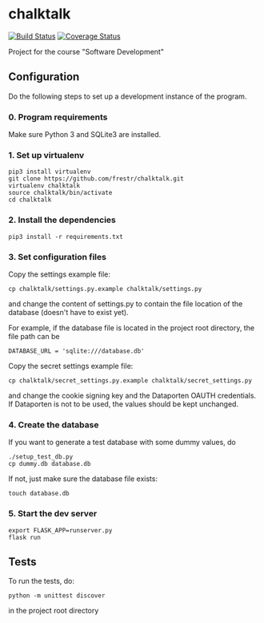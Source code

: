 # chalktalk

[![Build Status](https://travis-ci.org/frestr/chalktalk.svg?branch=master)](https://travis-ci.org/frestr/chalktalk)
[![Coverage Status](https://coveralls.io/repos/github/frestr/chalktalk/badge.svg?branch=dev)](https://coveralls.io/github/frestr/chalktalk?branch=dev)

Project for the course "Software Development"

## Configuration

Do the following steps to set up a development instance of the program.

### 0. Program requirements

Make sure Python 3 and SQLite3 are installed.

### 1. Set up virtualenv

```
pip3 install virtualenv
git clone https://github.com/frestr/chalktalk.git
virtualenv chalktalk
source chalktalk/bin/activate
cd chalktalk
```

### 2. Install the dependencies

```
pip3 install -r requirements.txt
```

### 3. Set configuration files

Copy the settings example file:
```
cp chalktalk/settings.py.example chalktalk/settings.py
```
and change the content of settings.py to contain the file location of the
database (doesn't have to exist yet).

For example, if the database file is located in the project root directory, the
file path can be 
```
DATABASE_URL = 'sqlite:///database.db'
```

Copy the secret settings example file:
```
cp chalktalk/secret_settings.py.example chalktalk/secret_settings.py
```
and change the cookie signing key and the Dataporten OAUTH credentials. If
Dataporten is not to be used, the values should be kept unchanged.

### 4. Create the database

If you want to generate a test database with some dummy values, do
```
./setup_test_db.py
cp dummy.db database.db
```

If not, just make sure the database file exists:
```
touch database.db
```

### 5. Start the dev server

```
export FLASK_APP=runserver.py
flask run
```

## Tests
To run the tests, do:
```
python -m unittest discover
```
in the project root directory
